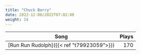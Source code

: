 ```yaml
---
title: "Chuck Berry"
date: 2022-12-08/2022T07:02:08
weight: 14
---
```




 Song | Plays 
----- | -----:
[Run Run Rudolph]({{< ref "t79923059">}}) | 170
